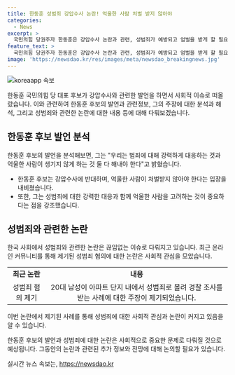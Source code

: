 ```yaml
---
title: 한동훈 성범죄 강압수사 논란! 억울한 사람 처벌 받지 않아야
categories:
  - News
excerpt: >
  국민의힘 당권주자 한동훈은 강압수사 논란과 관련, 성범죄가 예방되고 엄벌을 받게 할 필요는 있지만 억울한 사람이 처벌받지 않아야 한다고 밝혔다. 한편으로는 무고죄 수사의 공백을 막기 위해 검찰이 무고죄를 직접 수사할 수 있도록 시행령을 개정했다고 전했으며, 범죄에 대한 강력한 대응과 억울한 사람을 보호하는 양쪽을 모두 해내야 한다고 강조했다. 최근 온라인 커뮤니티에서 논란이 된 20대 남성의 사례도 언급되었다.
feature_text: >
  국민의힘 당권주자 한동훈은 강압수사 논란과 관련, 성범죄가 예방되고 엄벌을 받게 할 필요는 있지만 억울한 사람이 처벌받지 않아야 한다고 밝혔다. 한편으로는 무고죄 수사의 공백을 막기 위해 검찰이 무고죄를 직접 수사할 수 있도록 시행령을 개정했다고 전했으며, 범죄에 대한 강력한 대응과 억울한 사람을 보호하는 양쪽을 모두 해내야 한다고 강조했다. 최근 온라인 커뮤니티에서 논란이 된 20대 남성의 사례도 언급되었다.
image: 'https://newsdao.kr/res/images/meta/newsdao_breakingnews.jpg'
---
```


<p><img src="https://newsdao.kr/res/images/meta/newsdao_breakingnews.jpg" alt="koreaapp 속보" /></p>

<p>한동훈 국민의힘 당 대표 후보가 강압수사와 관련한 발언을 하면서 사회적 이슈로 떠올랐습니다. 이와 관련하여 한동훈 후보의 발언과 관련정보, 그의 주장에 대한 분석과 해석, 그리고 성범죄와 관련한 논란에 대한 내용 등에 대해 다뤄보겠습니다. </p>

<h2 data-ke-size="size26">한동훈 후보 발언 분석</h2>

<p data-ke-size="size16">한동훈 후보의 발언을 분석해보면, 그는 "우리는 범죄에 대해 강력하게 대응하는 것과 억울한 사람이 생기지 않게 하는 것 둘 다 해내야 한다"고 밝혔습니다.</p>

<ul>
  <li>한동훈 후보는 강압수사에 반대하며, 억울한 사람이 처벌받지 않아야 한다는 입장을 내비쳤습니다.</li>
  <li>또한, 그는 성범죄에 대한 강력한 대응과 함께 억울한 사람을 고려하는 것이 중요하다는 점을 강조했습니다.</li>
</ul>

<h2 data-ke-size="size26">성범죄와 관련한 논란</h2>

<p data-ke-size="size16">한국 사회에서 성범죄와 관련한 논란은 끊임없는 이슈로 다뤄지고 있습니다. 최근 온라인 커뮤니티를 통해 제기된 성범죄 혐의에 대한 논란은 사회적 관심을 모았습니다.</p>

<table>
  <tr>
    <td style="text-align: center; height: 17px;"><b>최근 논란</b></td>
    <td style="text-align: center; height: 17px;"><b>내용</b></td>
  </tr>
  <tr>
    <td style="text-align: center; height: 17px;">성범죄 혐의 제기</td>
    <td style="text-align: center; height: 17px;">20대 남성이 아파트 단지 내에서 성범죄로 몰려 경찰 조사를 받는 사례에 대한 주장이 제기되었습니다.</td>
  </tr>
</table>

<p>이번 논란에서 제기된 사례를 통해 성범죄에 대한 사회적 관심과 논란이 커지고 있음을 알 수 있습니다.</p>

<p>한동훈 후보의 발언과 성범죄에 대한 논란은 사회적으로 중요한 문제로 다뤄질 것으로 예상됩니다. 그동안의 논란과 관련된 추가 정보와 전망에 대해 논의할 필요가 있습니다.</p>
실시간 뉴스 속보는, <a href="https://newsdao.kr" rel="dofollow">https://newsdao.kr</a>



